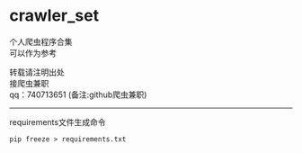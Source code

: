 # crawler_set
个人爬虫程序合集  
可以作为参考  

转载请注明出处  
接爬虫兼职  
qq：740713651 (备注:github爬虫兼职)

***
requirements文件生成命令
```text
pip freeze > requirements.txt
```
